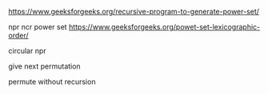 https://www.geeksforgeeks.org/recursive-program-to-generate-power-set/

npr
ncr
power set
https://www.geeksforgeeks.org/powet-set-lexicographic-order/

circular npr

give next permutation

permute without recursion
